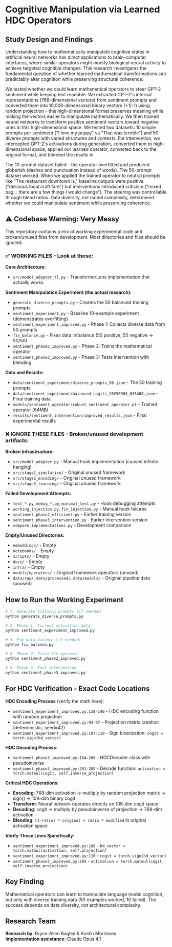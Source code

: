 # Cognitive Manipulation via Learned HDC Operators

## Study Design and Findings

Understanding how to mathematically manipulate cognitive states in artificial neural networks has direct applications to brain-computer interfaces, where similar operators might modify biological neural activity to achieve targeted cognitive changes. This research investigates the fundamental question of whether learned mathematical transformations can predictably alter cognition while preserving structural coherence.

We tested whether we could learn mathematical operators to steer GPT-2 sentiment while keeping text readable. We extracted GPT-2's internal representations (768-dimensional vectors) from sentiment prompts and converted them into 10,000-dimensional binary vectors (+1/-1) using random projection - this high-dimensional format preserves meaning while making the vectors easier to manipulate mathematically. We then trained neural networks to transform positive sentiment vectors toward negative ones in this high-dimensional space. We tested two datasets: 10 simple prompts per sentiment ("I love my puppy" vs "That was terrible") and 50 diverse prompts with varied structures and contexts. For intervention, we intercepted GPT-2's activations during generation, converted them to high-dimensional space, applied our learned operator, converted back to the original format, and blended the results in.

The 10-prompt dataset failed - the operator overfitted and produced gibberish (dashes and punctuation instead of words). The 50-prompt dataset worked. When we applied the trained operator to neutral prompts like "The restaurant downtown is," baseline outputs were positive ("delicious local craft fare") but interventions introduced criticism ("mixed bag... there are a few things I would change"). The steering was controllable through blend ratios. Data diversity, not model complexity, determined whether we could manipulate sentiment while preserving coherence.

## ⚠️ Codebase Warning: Very Messy

This repository contains a mix of working experimental code and broken/unused files from development. Most directories and files should be ignored.

### ✅ WORKING FILES - Look at these:

**Core Architecture:**
- `src/model_adapter_tl.py` - TransformerLens implementation that actually works

**Sentiment Manipulation Experiment (the actual research):**
- `generate_diverse_prompts.py` - Creates the 50 balanced training prompts
- `sentiment_experiment.py` - Baseline 10-example experiment (demonstrates overfitting)
- `sentiment_experiment_improved.py` - Phase 1: Collects diverse data from 50 prompts  
- `fix_balance.py` - Fixes data imbalance (50 positive, 55 negative → 50/50)
- `sentiment_phase2_improved.py` - Phase 2: Trains the mathematical operator
- `sentiment_phase3_improved.py` - Phase 3: Tests intervention with blending

**Data and Results:**
- `data/sentiment_experiment/diverse_prompts_50.json` - The 50 training prompts
- `data/sentiment_experiment/balanced_cogits_20250903_035408.json` - Final training data
- `models/sentiment_operator/robust_sentiment_operator.pt` - Trained operator (64MB)
- `results/sentiment_intervention/improved_results.json` - Final experimental results

### ❌ IGNORE THESE FILES - Broken/unused development artifacts:

**Broken Infrastructure:**
- `src/model_adapter.py` - Manual hook implementation (caused infinite hanging)
- `src/stage1_simulation/` - Original unused framework
- `src/stage2_encoding/` - Original unused framework  
- `src/stage3_learning/` - Original unused framework

**Failed Development Attempts:**
- `test_*.py`, `debug_*.py`, `minimal_test.py` - Hook debugging attempts
- `working_injection.py`, `fix_injection.py` - Manual hook failures
- `sentiment_phase2_efficient.py` - Earlier training version
- `sentiment_phase3_intervention.py` - Earlier intervention version
- `compare_implementations.py` - Development comparison

**Empty/Unused Directories:**
- `embeddings/` - Empty
- `notebooks/` - Empty
- `scripts/` - Empty
- `docs/` - Empty  
- `infra/` - Empty
- `models/operators/` - Original framework operators (unused)
- `data/raw/`, `data/processed/`, `data/models/` - Original pipeline data (unused)

## How to Run the Working Experiment

```bash
# 1. Generate training prompts (if needed)
python generate_diverse_prompts.py

# 2. Phase 1: Collect activation data  
python sentiment_experiment_improved.py

# 3. Fix data balance (if needed)
python fix_balance.py

# 4. Phase 2: Train the operator
python sentiment_phase2_improved.py

# 5. Phase 3: Test intervention
python sentiment_phase3_improved.py
```

## For HDC Verification - Exact Code Locations

**HDC Encoding Process** (verify the math here):
- `sentiment_experiment_improved.py:118-146` - HDC encoding function with random projection
- `sentiment_experiment_improved.py:93-97` - Projection matrix creation (deterministic, seed=42)
- `sentiment_experiment_improved.py:107-110` - Sign binarization: `cogit = torch.sign(hd_vector)`

**HDC Decoding Process**:
- `sentiment_phase3_improved.py:194-206` - HDCDecoder class with pseudoinverse
- `sentiment_phase3_improved.py:201-205` - Decode function: `activation = torch.matmul(cogit, self.inverse_projection)`

**Critical HDC Operations**:
- **Encoding**: 768-dim activation → multiply by random projection matrix → sign() → 10K-dim binary cogit
- **Transform**: Neural network operates directly on 10K-dim cogit space  
- **Decoding**: cogit → multiply by pseudoinverse of projection → 768-dim activation
- **Blending**: `(1-ratio) * original + ratio * modified` in original activation space

**Verify These Lines Specifically**:
- `sentiment_experiment_improved.py:108` - `hd_vector = torch.matmul(activation, self.projection)`
- `sentiment_experiment_improved.py:110` - `cogit = torch.sign(hd_vector)`  
- `sentiment_phase3_improved.py:204` - `activation = torch.matmul(cogit, self.inverse_projection)`

## Key Finding

Mathematical operators can learn to manipulate language model cognition, but only with diverse training data (50 examples worked, 10 failed). The success depends on data diversity, not architectural complexity.

## Research Team

**Research by**: Bryce-Allen Bagley & Austin Morrissey  
**Implementation assistance**: Claude Opus 4.1
